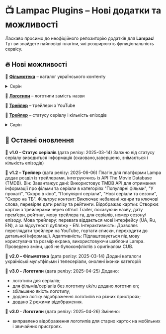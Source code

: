# 📺 Lampac Plugins – Нові додатки та можливості

Ласкаво просимо до неофіційного репозиторію додатків для **Lampac**!  
Тут ви знайдете найновіші плагіни, які розширюють функціональність сервісу.

## 🔥 Нові можливості
🔹 [**Фільмотека**](https://mastermagic98.github.io/l_plugins/cat_ua.js) – каталог українського контенту

<details>
<summary>Скрін</summary>
![Детально](https://github.com/mastermagic98/l_plugins/blob/d6f3401c4f2c033e1dcaf90f3816b859b3567056/cat_ua/SmEn.png)
</details>

🔹 [**Логотипи**](https://mastermagic98.github.io/l_plugins/logo_title.js) – логотипи замість назви 

🔹 [**Трейлер**](https://mastermagic98.github.io/l_plugins/upcoming.js) – трейлери з YouTube

🔹 [**Трейлер**](https://mastermagic98.github.io/l_plugins/es.js) – статусу серіалу і кількість епізодів
<details>
<summary>Скрін</summary>
![Детально](cat_ua/SmEn.png)
</details>

## 📢 Останні оновлення
🔹 **v1.0 – Статус серіалів** (дата релізу: 2025-03-14) Залжно від статусу серіалу виводиться інформація (скаовано,завершено, знімається і кількість епізодів)


🔹 **v1.2 – Трейлер** (дата релізу: 2025-06-06) Плагін для платформи Lampa додає розділ із трейлерами, інтегруючись із API The Movie Database (TMDB). Він:
    Завантажує дані: Використовує TMDB API для отримання інформації про фільми та серіали в категоріях "Популярні фільми", "У прокаті", "Скоро в кіно", "Популярні серіали", "Нові серіали та сезони", "Скоро на ТБ".
    Фільтрує контент: Виключає небажані жанри та ключові слова, перевіряє дати релізу та рейтинги.
    Відображає картки: Створює картки з трейлерами через об’єкт Trailer, показуючи назву, дату прем’єри, рейтинг, мову трейлера та, для серіалів, номер сезону/епізоду.
    Мова трейлеру: перевага віддається мові інтерфейсу (UA, Ru, EN), а за відсутності дубляжу - EN.
    Інтерактивність: Дозволяє переглядати трейлери на YouTube, гортати списки, переходити до детальної інформації.
    Адаптивність: Підлаштовується під мову користувача та розмір екрана, використовуючи шаблони Lampa.
    Проведено зміни, щоб не булоконфліктів з оригіналом CUB.

🔹 **v2.0 – Фільмотека** (дата релізу: 2025-03-14) Додані каталоги україніські мультфільми і  телесеріали, онолені іконки категорій

🔹 **v3.0 - Логотипи** (дата релізу: 2025-04-25) Додано:
- логотипи для серіалів;
- для фільмів/серіалів без логотипу uk/ru додано логотип en;
- збільшено якість логотипу;
- додано логіку відображення логотипів на різних пристроях;
- додано 2 режими відображення.

🔹 **v3.0 - Логотипи** (дата релізу: 2025-04-26) Змінено:
- виправлено відображення логотипів для старих карток на мобільних і звичайних пристроях.
